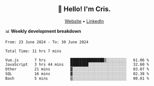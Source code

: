 
<h2 align="center">👋 Hello! I'm Cris.</h2>
<p align="center">
  <a href="https://www.criscunas.dev">Website</a> •
  <a href="https://www.linkedin.com/in/cristophercunas/">LinkedIn</a> 
</p>


📊 **Weekly development breakdown**
<!--START_SECTION:waka-->

```txt
From: 23 June 2024 - To: 30 June 2024

Total Time: 11 hrs 7 mins

Vue.js       7 hrs           ███████████████▒░░░░░░░░░   61.06 %
JavaScript   3 hrs 44 mins   ████████░░░░░░░░░░░░░░░░░   32.60 %
Other        21 mins         ▓░░░░░░░░░░░░░░░░░░░░░░░░   03.07 %
SQL          16 mins         ▓░░░░░░░░░░░░░░░░░░░░░░░░   02.38 %
Bash         5 mins          ▒░░░░░░░░░░░░░░░░░░░░░░░░   00.81 %
```

<!--END_SECTION:waka-->
